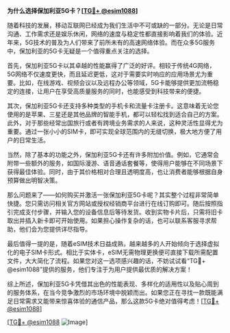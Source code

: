 **为什么选择保加利亚5G卡？[[TG💪+ @esim1088](https://t.me/s/esim1088)]**

随着科技的发展，移动互联网已经成为我们生活中不可或缺的一部分。无论是日常沟通、工作需求还是娱乐休闲，网络的速度与稳定性都直接影响着我们的体验。近年来，5G技术的普及为人们带来了前所未有的高速网络体验。而在众多5G服务中，保加利亚的5G卡无疑是一个值得重点关注的选择。

首先，保加利亚5G卡以其卓越的性能赢得了广泛的好评。相较于传统4G网络，5G网络不仅速度更快，而且延迟更低，这对于需要实时响应的应用场景尤为重要。比如，在线游戏、视频会议以及远程办公等领域，5G卡能够提供更加流畅稳定的连接，让用户在享受高质量服务的同时，也能感受到科技带来的便捷。

其次，保加利亚5G卡还支持多种类型的手机卡和流量卡注册卡。这意味着无论您使用的是苹果、三星还是其他品牌的智能手机，都可以轻松找到适合自己的方案。此外，对于那些经常出国旅行或者有跨境业务需求的人来说，这种灵活性显得尤为重要。通过一张小小的SIM卡，即可实现全球范围内的无缝切换，极大地方便了用户的日常生活。

当然，除了基本的功能之外，保加利亚5G卡还有许多附加价值。例如，它通常会附带一些额外的服务，如国际漫游、语音通话套餐等，使得用户能够在不同场景下获得最佳体验。同时，由于其价格相对合理且透明度高，也让消费者能够根据自身预算做出明智决策。

那么问题来了——如何购买并激活一张保加利亚5G卡呢？其实整个过程非常简单快捷。您只需访问相关官方网站或授权经销商平台进行在线订购即可。随后按照指引完成支付步骤，并输入您的设备信息后等待发货。收到实物卡片后，只需将旧卡取出并插入新卡即可开始使用。如果担心操作复杂的话，也可以联系客服寻求帮助，他们会为您提供详尽指导。

最后值得一提的是，随着eSIM技术日益成熟，越来越多的人开始倾向于选择虚拟化的电子SIM卡形式。相比于实体卡，eSIM无需物理更换便可直接下载所需配置文件，大大简化了流程。如果您对这一选项感兴趣的话，不妨试试看“TG💪+ @esim1088”提供的服务，他们专注于为用户提供最优质的解决方案！

综上所述，保加利亚5G卡凭借其出色的性能表现、多样化的适用性以及贴心周到的服务体系，在当今竞争激烈的市场环境中脱颖而出。如果您正在寻找一款既能满足日常需求又能带来惊喜体验的通信产品，那么这款5G卡绝对值得考虑！[[TG💪+ @esim1088](https://t.me/s/esim1088)]

[[TG💪+ @esim1088](https://t.me/s/esim1088) ![Image](https://i.postimg.cc/4NQfJmqS/Snipaste-2025-05-13-00-14-12.png)]